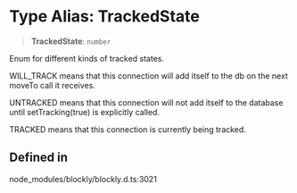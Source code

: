 # Type Alias: TrackedState

> **TrackedState**: `number`

Enum for different kinds of tracked states.

WILL_TRACK means that this connection will add itself to
the db on the next moveTo call it receives.

UNTRACKED means that this connection will not add
itself to the database until setTracking(true) is explicitly called.

TRACKED means that this connection is currently being tracked.

## Defined in

node_modules/blockly/blockly.d.ts:3021
